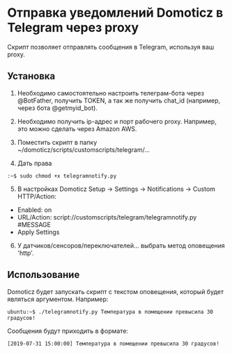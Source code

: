 # Отправка уведомлений Domoticz в Telegram через proxy
Скрипт позволяет отправлять сообщения в Telegram, используя ваш proxy.

## Установка
1. Необходимо самостоятельно настроить телеграм-бота через @BotFather, получить TOKEN, а так же получить chat_id (например, через бота @getmyid_bot).

2. Необходимо получить ip-адрес и порт рабочего proxy. Например, это можно сделать через Amazon AWS.

3. Поместить скрипт в папку ~/domoticz/scripts/customscripts/telegram/...

4. Дать права 
```
:~$ sudo chmod +x telegramnotify.py
```

5. В настройках Domoticz
Setup -> Settings -> Notifications -> Custom HTTP/Action:
 - Enabled: on
 - URL/Action: script://customscripts/telegram/telegramnotify.py #MESSAGE
 - Apply Settings

6. У датчиков/сенсоров/переключателей... выбрать метод оповещения 'http'.

## Использование
Domoticz будет запускать скрипт с текстом оповещения, который будет являться аргументом. 
Например:
```
ubuntu:~$ ./telegramnotify.py Температура в помещении превысила 30 градусов!
```
Сообщения будут приходить в формате:
```
[2019-07-31 15:00:00] Температура в помещении превысила 30 градусов!
```
